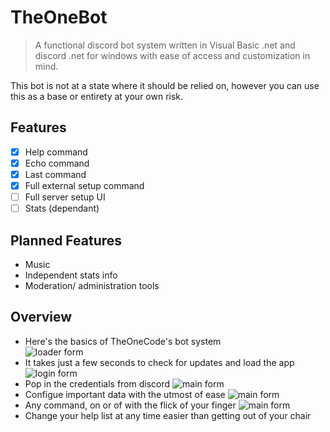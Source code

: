 # TheOneBot

> A functional discord bot system written in Visual Basic .net and discord .net for windows with ease of access and customization in mind.

This bot is not at a state where it should be relied on, however you can use this as a base or entirety at your own risk.
## Features
- [x] Help command
- [x] Echo command
- [x] Last command
- [x] Full external setup command
- [ ] Full server setup UI
- [ ] Stats (dependant)
## Planned Features
- Music
- Independent stats info
- Moderation/ administration tools
## Overview
- Here's the basics of TheOneCode's bot system                      
![loader form](https://theonetruecode.github.io/TheOneBot/images/splash.png "Automatic updates")
- It takes just a few seconds to check for updates and load the app
![login form](https://theonetruecode.github.io/TheOneBot/images/login.png "Login")
- Pop in the credentials from discord
![main form](https://theonetruecode.github.io/TheOneBot/images/general.png "General setup")
- Configue important data with the utmost of ease
![main form](https://theonetruecode.github.io/TheOneBot/images/commands.png "Command Toggles")
- Any command, on or of with the flick of your finger
![main form](https://theonetruecode.github.io/TheOneBot/images/help.png "Help list customizations on the fly")
- Change your help list at any time easier than getting out of your chair
